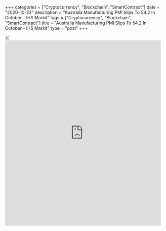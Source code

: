 +++
categories = ["Cryptocurrency", "Blockchain", "SmartContract"]
date = "2020-10-22"
description = "Australia Manufacturing PMI Slips To 54.2 In October - IHS Markit"
tags = ["Cryptocurrency", "Blockchain", "SmartContract"]
title = "Australia Manufacturing PMI Slips To 54.2 In October - IHS Markit"
type = "post"
+++

{{<iframe id="large-banner" src="https://www.bounty.group/#slide=24.0" width="100%" height="600" scrolling="no" style="border: 0px solid rgb(216, 221, 230); border-radius: 3px;">}}

The manufacturing sector in Australia continued to expand in October,
albeit at a slower pace, the latest survey from IHS Markit revealed on
Friday with a manufacturing PMI score of 54.2.

That's down from 55.4 in September, although it remains above the boom-
or-bust line of 50 that separates expansion from contraction.

Services activity rose solidly in October, building on a mild gain in
September. Inflows of new work also increased further, though at a pace
insufficient to put pressure on capacity in the service sector. Firms
consequently reduced their workforces further, but at a rate noticeably
slower than in September.

The survey also said the services PMI rose to 53.8 from 50.8 last month
and the composite PMI came in at 53.6 - up from 51.1.

Growth in [business][1] activity across the Australian private sector
gained pace in October as restrictions designed to contain the
coronavirus disease 2019 (COVID-19) were relaxed further. The rate of
increase was solid and the fastest for three months.

For comments and feedback [contact](https://www.playgroundfx.com/contact/): editorial@rtt[news](https://www.letsplayfx.com/blog/forex-news-website/).com

[Economic News][2]

 **What parts of the world are seeing the best (and worst) economic
performances lately? Click[here][3] to check out our [Econ Scorecard][3]
and find out! See up-to-the-moment [ranking](https://www.playgroundfx.com/blog/crypto-exchange-ranking/)s for the best and worst
performers in [GDP][4], [unemployment rate][5], [inflation][3] and much
more.**

   1. www.rtt[news](https://www.letsplayfx.com/blog/forex-news-website/).com/Content/Business.aspx
   2. www.rtt[news](https://www.letsplayfx.com/blog/forex-news-website/).com/Content/EconomicNews.aspx
   3. www.rtt[news](https://www.letsplayfx.com/blog/forex-news-website/).com/economic-scorecard/world-rank/CPI/highest-performance.aspx
   4. www.rtt[news](https://www.letsplayfx.com/blog/forex-news-website/).com/economic-scorecard/world-rank/GDP/highest-performance.aspx
   5. www.rtt[news](https://www.letsplayfx.com/blog/forex-news-website/).com/economic-scorecard/world-rank/unemployment-rate/lowest-performance.aspx